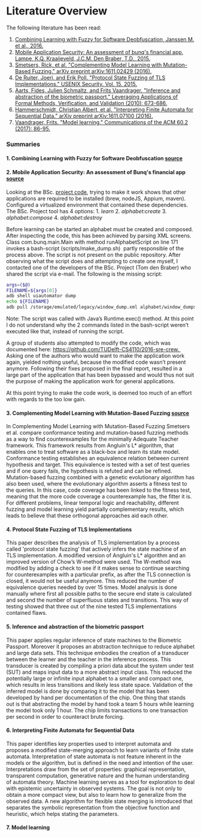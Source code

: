 # Literature Overview

The following literature has been read:

1. [Combining Learning with Fuzzy for Software Deobfuscation, Janssen M. et al., 2016.](#literature1)
2. [Mobile Application Security: An assessment of bunq's financial app, Lampe, K.Q. Kraaijeveld, J.C.M. Den Braber, T.D., 2015. ](#literature2)
3. [Smetsers, Rick, et al. "Complementing Model Learning with Mutation-Based Fuzzing." arXiv preprint arXiv:1611.02429 (2016). ](#literature3)
4. [De Ruiter, Joeri, and Erik Poll. "Protocol State Fuzzing of TLS Implementations." USENIX Security. Vol. 15. 2015.](#literature4)
5. [Aarts, Fides, Julien Schmaltz, and Frits Vaandrager. "Inference and abstraction of the biometric passport." Leveraging Applications of Formal Methods, Verification, and Validation (2010): 673-686.](#literature5)
6. [Hammerschmidt, Christian Albert, et al. "Interpreting Finite Automata for Sequential Data." arXiv preprint arXiv:1611.07100 (2016).](#literature6)
7. [Vaandrager, Frits. "Model learning." Communications of the ACM 60.2 (2017): 86-95.](#literature7)

### Summaries

#### <a id="literature1"></a> 1. Combining Learning with Fuzzy for Software Deobfuscation [source](http://repository.tudelft.nl/islandora/object/uuid:6282cd05-6ae3-4f39-adc7-1a45efe1ccce?collection=education)

#### <a id="literature2"></a> 2. Mobile Application Security: An assessment of Bunq's financial app [source](http://repository.tudelft.nl/islandora/object/uuid%3A37e87645-09a3-4ace-b9b2-dad897292ac9?collection=education)
Looking at the BSc. [project code](https://github.com/bunqcom/fsm-learner), trying to make it work shows that other applications are required to be installed (brew, nodeJS, Appium, maven). Configured a virtualized environment that contained these dependencies. The BSc. Project tool has 4 options:
    1. _learn_
    2. _alphabet:create_
    3. _alphabet:compose_
    4. _alphabet:destroy_

Before learning can be started an alphabet must be created and composed. After inspecting the code, this has been achieved by parsing XML screens.
Class com.bunq.main.Main with method runAlphabetScript on line 171 invokes a bash-script (scripts/make_dump.sh)  partly responsible of the process above. The script is not present on the public repository. After observing what the script does and attempting to create one myself, I contacted one of the developers of the BSc. Project (Tom den Braber) who shared the script via e-mail. The following is the missing script:

```bash
args=($@)
FILENAME=${args[0]}
adb shell uiautomator dump
echo ${FILENAME}
adb pull /storage/emulated/legacy/window_dump.xml alphabet/window_dumps/$FILENAME   
```
Note: The script was called with Java’s Runtime.exec() method. At this point I do not understand why the 2 commands listed in the bash-script weren’t executed like that, instead of running the script.

A group of students also attempted to modify the code, which was documented here: https://github.com/TUDelft-CS4110/2016-sre-crew.  Asking one of the authors who would want to make the application work again, yielded nothing useful, because the modified code wasn’t present anymore. Following their fixes proposed in the final report, resulted in a large part of the application that has been bypassed and would thus not suit the purpose of making the application work for general applications.

At this point trying to make the code work, is deemed too much of an effort with regards to the too low gain.

#### <a id="literature3"></a> 3. Complementing Model Learning with Mutation-Based Fuzzing [source](https://arxiv.org/pdf/1611.02429.pdf)
In Complementing Model Learning with Mutation-Based Fuzzing Smetsers et al. compare conformance testing and mutation-based fuzzing methods as a way to find counterexamples for the minimally Adequate Teacher framework. This framework results from Angluin's L* algorithm, that enables one to treat software as a black-box and learn its state model. Conformance testing establishes an equivalence relation between current hypothesis and target. This equivalence is tested with a set of test queries and if one query fails, the hypothesis is refuted and can be refined.  Mutation-based fuzzing combined with a genetic evolutionary algorithm has also been used, where the evolutionary algorithm asserts a fitness test to the queries. In this case, code coverage has been linked to the fitness test, meaning that the more code coverage a counterexample has, the fitter it is. For different problems, linear temporal logic and reachability, different fuzzing and model learning yield partially complementary results, which leads to believe that these orthogonal approaches aid each other.

#### <a id="literature4"></a> 4. Protocol State Fuzzing of TLS Implementations
This paper describes the analysis of TLS implementation by a process called 'protocol state fuzzing' that actively infers the state machine of an TLS implementation. A modified version of Angluin's L* algorithm and an improved version of Chow’s W-method were used. The W-method was modified by adding a check to see if it makes sense to continue searching for counterexamples with a particular prefix, as after the TLS connection is closed, it would not be useful anymore. This reduced the number of equivalence queries needed by over 15 times. Model analysis is done manually where first all possible paths to the secure end state is calculated and second the number of superfluous states and transitions. This way of testing showed that three out of the nine tested TLS implementations contained flaws.

#### <a id="literature5"></a> 5. Inference and abstraction of the biometric passport
This paper applies regular inference of state machines to the Biometric Passport. Moreover it proposes an abstraction technique to reduce alphabet and large data sets. This technique embodies the creation of a transducer between the learner and the teacher in the inference process. This transducer is created by compiling a priori data about the system under test (SUT) and maps input data to a more abstract input class. This reduced the potentially large or infinite input alphabet to a smaller and compact one, which results in less transitions and likely less state space. Validation of the inferred model is done by comparing it to the model that has been developed by hand per documentation of the chip. One thing that stands out is that abstracting the model by hand took a team 5 hours while learning the model took only 1 hour. The chip limits transactions to one transaction per second in order to counteract brute forcing.

#### <a id="literature6"></a> 6. Interpreting Finite Automata for Sequential Data
This paper identifies key properties used to interpret automata and proposes a modified state-merging approach to learn variants of finite state automata. Interpretation of state automata is not feature inherent in the models or the algorithm, but is defined in the need and intention of the user. Interpretations draw from the set of properties: graphical representation, transparent computation, generative nature and the human understanding of automata theory. Machine learning serves as a tool for exploration to deal with epistemic uncertainty in observed systems. The goal is not only to obtain a more compact view, but also to learn how to generalize from the observed data. A new algorithm for flexible state merging is introduced that separates the symbolic representation from the objective function and heuristic, which helps stating the parameters.

####  <a id="literature7"></a> 7. Model learning
